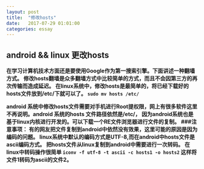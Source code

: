 ```yaml
---
layout: post
title:  "修改hosts"
date:   2017-07-29 01:01:00
categories: essay
---
```


## android && linux 更改hosts<b>

在学习计算机技术方面还是要使用Google作为第一搜索引擎。下面讲述一种翻墙方式。
修改hosts翻墙是众多翻墙方式中比较简单的方式，而且不会因第三方的再次传输而造成延迟。
在linux系统中，修改hosts是最简单的，将已经下载好的hosts文件放到/etc/下就可以了。
`sudo mv hosts /etc/`

android 系统中修改hosts文件需要对手机进行Root提权限，网上有很多软件这里不再说明。android 系统的hosts 文件路径依然是/etc/， 因为android系统也是基于linux内核进行开发的。可以下载一个RE文件浏览器进行文件的复制。
###注意事项：
有的网友把文件复制到android中依然没有效果，这里可能的原因是因为编码的问题。
linux系统中默认的编码方式是UTF-8,而在android中hosts文件是ascii编码方式。
把hosts文件从linux复制到android中需要进行一次转码。
在linux中转码操作很简单
`iconv -f utf-8 -t ascii -c hosts1 -o hosts2`
这样将文件1转码为ascii的文件2。
